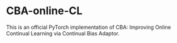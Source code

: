 # CBA-online-CL
This is an official PyTorch implementation of CBA: Improving Online Continual Learning via Continual Bias Adaptor.
